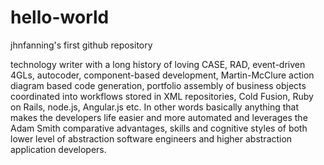 # hello-world
jhnfanning's first github repository

technology writer with a long history of loving CASE, RAD, event-driven 4GLs, autocoder, component-based development,
Martin-McClure action diagram based code generation, portfolio assembly of business objects coordinated into workflows
stored in XML repositories, Cold Fusion, Ruby on Rails, node.js, Angular.js etc. In other words basically anything that
makes the developers life easier and more automated and leverages the Adam Smith comparative advantages, skills and
cognitive styles of both lower level of abstraction software engineers and higher abstraction application developers.
